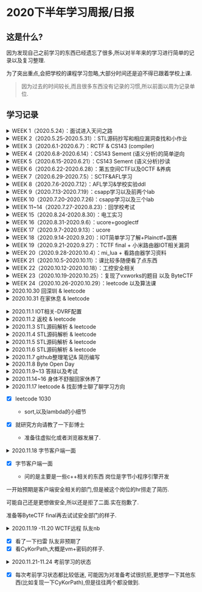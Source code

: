 # 2020下半年学习周报/日报

## 这是什么?

因为发现自己之前学习的东西已经遗忘了很多,所以对半年来的学习进行简单的记录以及复习整理.

为了突出重点,会把学校的课程学习忽略,大部分时间还是迫不得已跟着学校上课.

> 因为过去的时间较长,而且很多东西没有记录的习惯,所以前面以周为记录单位.

## 学习记录

<details>
<summary>WEEK 1（2020.5.24）：面试进入天问之路</summary>

- [x] 面试 : 感谢sakura师傅收留了菜菜的我
</details>

<details>
<summary>WEEK 2（2020.5.25-2020.5.31）：STL源码抄写和相应漏洞查找和小作业</summary>

- [x] stl源码剖析: 观看了mooc视频

  [项目地址](https://github.com/whhhite/skr_university_learning_record/tree/master/stl)

- [ ] 待完善 : 这时候抄这个还是懵懵懂懂的,等以后会回来重新看一遍. --(week25 working)
</details>

<details>
<summary>WEEK 3（2020.6.1-2020.6.7）：RCTF & CS143 (compiler) </summary>

- [x] Lexer: 词法分析

  编写词法分析器`flex`脚本,输出对应的C++源码,再编译为`lexer`. 通过正则语法,将字符串转化为token.

  [项目地址](https://github.com/whhhite/skr_university_learning_record/tree/master/compiler/PA2)

- [x] Parser: 语法分析

  通过编写`bison`脚本,构建一个由Token简单组合起来的AST抽象语法分析树.

  [项目地址](https://github.com/whhhite/skr_university_learning_record/tree/master/compiler/PA3)

  </details>

<details>
<summary>WEEK 4（2020.6.8-2020.6.14）：CS143 Sement (语义分析)的简单逆向</summary>

- [x] Sement: 语义分析
	因为无从下手,所以和师傅们一起简单的进行逆向.
</details>

<details>
<summary>WEEK 5（2020.6.15-2020.6.21）：CS143 Sement (语义分析)抄读 </summary>

- [x] Sement: 语义分析

  将语法分析生成的AST进行二次处理,并且捕获所有剩余的错误

  [项目地址](https://github.com/whhhite/skr_university_learning_record/tree/master/compiler/PA4)

  </details>

<details>
<summary>WEEK 6（2020.6.22-2020.6.28）：第五空间CTF以及0CTF &养病</summary>
</details>

<details>
<summary>WEEK 7（2020.6.29-2020.7.5）：SCTF&AFL学习</summary>

- [x] AFL的入门学习 : [相关记录](https://github.com/whhhite/skr_university_learning_record/blob/master/afl/README.md)
</details>

<details>
<summary>WEEK 8（2020.7.6-2020.7.12）：AFL学习&学校实验ddl</summary>

- [x] AFL的略深入学习: 

  [关于Adobe的fuzz学习记录](https://github.com/whhhite/skr_university_learning_record/blob/master/afl/50%20CVEs%20in%2050%20Days%20Fuzzing%20Adobe%20Reader.md)

  [关于gdi+的fuzz学习记录](https://github.com/whhhite/skr_university_learning_record/blob/master/afl/gdi%2B.md)

  </details>

<details>
<summary>WEEK 9（2020.7.13-2020.7.19）：csapp学习以及前两个lab </summary>

- [x] csapp: 1~2章

  * [第一章](https://github.com/whhhite/skr_university_learning_record/tree/master/csapp/%E7%AC%AC%E4%B8%80%E7%AB%A0) 计算机系统漫游
  * [第二章](https://github.com/whhhite/skr_university_learning_record/tree/master/csapp/%E7%AC%AC%E4%BA%8C%E7%AB%A0) 信息的表示和处理

- [x] lab: lab1~2

  * [datalab](https://github.com/whhhite/skr_university_learning_record/blob/master/csapp/lab/datalab.md) 用位运算实现一些功能
  * [boomlab](https://github.com/whhhite/skr_university_learning_record/blob/master/csapp/lab/bomb.md) gdb实现逆向分析

  </details>

<details>
<summary>WEEK 10（2020.7.20-2020.7.26)：csapp学习以及三个lab</summary>

- [x] csapp: 3~5章
  * [第三章](https://github.com/whhhite/skr_university_learning_record/tree/master/csapp/%E7%AC%AC%E4%B8%89%E7%AB%A0) 程序的机器级表示
  * [第四章](https://github.com/whhhite/skr_university_learning_record/tree/master/csapp/%E7%AC%AC%E4%B8%89%E7%AB%A0) 处理器体系结构
  * [第五章](https://github.com/whhhite/skr_university_learning_record/tree/master/csapp/%E7%AC%AC%E4%B8%89%E7%AB%A0) 优化程序性能
  * [第六章](https://github.com/whhhite/skr_university_learning_record/tree/master/csapp/%E7%AC%AC%E5%85%AD%E7%AB%A0) 存储器层次结构
- [x] lab: lab3~5
  * [attack lab](https://github.com/whhhite/skr_university_learning_record/blob/master/csapp/lab/attack.md) Code injection && ROP
  * [arch lab](https://github.com/whhhite/skr_university_learning_record/blob/master/csapp/lab/archlab.md) 
  * [cache lab](https://github.com/whhhite/skr_university_learning_record/blob/master/csapp/lab/cache.md)
    </details>

<details>
<summary>WEEK 11~14（2020.7.27-2020.8.23）：回学校考试</summary>
</details>

<details>
<summary>WEEK 15（2020.8.24-2020.8.30）：电工实习</summary>
</details>

<details>
<summary>WEEK 16（2020.8.31-2020.9.6）：ucore+googlectf</summary>

- [x] ucore : lab1~2

  - [ ] [lab1](https://github.com/whhhite/skr_university_learning_record/blob/master/ucore/lab1.md) 
  - [ ] lab2 (后续笔记忘记传github丢了...后面再补) 
- [x] googlectf : [SIMD](https://github.com/whhhite/skr_university_learning_record/tree/master/CTF/2020%20googlectf)&&sprint
</details>

<details>
<summary>WEEK 17（2020.9.7-2020.9.13）：ucore</summary>

- [x] ucore : lab3
</details>


<details>
<summary>WEEK 18（2020.9.14-2020.9.20）：IOT简单学习了解+Plainctf+国赛</summary>

- [x] IOT:  简单学习
- [x] PlainCTF: reee
- [x] 国赛: 周末两天  
</details>

<details>
<summary>WEEK 19（2020.9.21-2020.9.27）：TCTF final + 小米路由器IOT相关漏洞</summary>

- [x] TCTF final :  unlimited.
- [x]  [小米CVE-2020-11959](https://github.com/whhhite/skr_university_learning_record/blob/master/iot/%E5%B0%8F%E7%B1%B3%E8%B7%AF%E7%94%B1%E5%99%A8%E5%AD%A6%E4%B9%A0%E8%AE%B0%E5%BD%95.md) : 学习记录
</details>

<details>
<summary>WEEK 20（2020.9.28-2020.10.4）：mi_lua + 看路由器学习资料</summary>

- [x] [mi_lua](https://github.com/whhhite/skr_university_learning_record/blob/master/iot/%E5%B0%8F%E7%B1%B3%E8%B7%AF%E7%94%B1%E5%99%A8%E5%AD%A6%E4%B9%A0%E8%AE%B0%E5%BD%95.md) : 简单学习
- [x] 看了点路由器相关的资料 
</details>

<details>
<summary>WEEK 21（2020.10.5-2020.10.11）：课比较多随便看了点东西</summary>
</details>

<details>
<summary>WEEK 22（2020.10.12-2020.10.18）：工控安全相关</summary>

- [x] 看了点vxworks的资料

- [x] 安全客2020季刊/第三期/工控安全部分

  > 参考资料:  https://static.anquanke.com/download/b/security-geek-2020-q3.pdf 

  Q: 为什么越来越重视工控安全

  A: 工控设备的传统通信方式(无线电和电缆)转向基于IP的系统(接入互联网).随着接入互联网的设备越来越多,逐渐的构成了工业互联网体系.但是其中的设备大多更新迭代困难,所以会存在很多安全缺陷,一旦出现安全事件,影响巨大.

  > 后续的关于工控文章(包括协议)对于本人现阶段来说有点超前,先在此mark,等以后学习了更多之后再补充. 

  </details>

<details>
<summary>WEEK 23（2020.10.19-2020.10.25）：复现了vxworks的题目 以及 ByteCTF </summary>

- [x] [复现了NOE 771固件以及分析](https://github.com/whhhite/skr_university_learning_record/blob/master/iot/%E5%85%B3%E4%BA%8E%E6%96%BD%E8%80%90%E5%BE%B7NOE%20771%E5%9B%BA%E4%BB%B6%E7%9A%84%E5%88%86%E6%9E%90.md)
- [x] 打了ByteCTF的两道题目
</details>

<details>
<summary>WEEK 24（2020.10.26-2020.10.29）：leetcode 以及算法课</summary>

- [x] leetcode: 
	因为要差不多开始准备寒假实习, 刷一下算法
	
	* 11 盛水的容器
	  * 双指针的用法.
	* 104 二叉树的最大深度
	  * 简易递归
	* 144 二叉树的前序遍历
	* 1207 独一无二的出现次数
	  * set的用法
	* 129 求根到叶子节点数字之和
	  * dfs
	
- [x] 报了个算法 体验班简单学习了一下(链表,树,以及递归) 

  * 讲链表的时候提到了跳表,.
    * 跳表的思想是二分查找. 它插入/删除/搜索都是O(logn). 
    * 原理是索引, 通过升维,用空间来换时间.
    * 缺点是维护成本比较高,空间复杂度为O(n)
    * 同时有提到Leetcode 146 LRU cache和 Redis skip list 晚点去看一下
  * 时间复杂度
    * 主定理
    * 二分查找 O(logn) 二叉树遍历 O(n) 二维矩阵 O(n) 归并排序 O(nlogn)
    * 讲题例子是爬楼梯
  * 递归
    * 四步骤
      * 终止条件
      * 获取当前数据
      * 进一步递归
      * 回溯
  
  </details>

<details>
<summary>2020.10.30 回深圳 & leetcode </summary>

* leetcode 463 岛屿的周长
  * 迭代

</details>

<details>
<summary>2020.10.31 在家休息 & leetcode </summary>
* 在家里稍微会有点懈怠, 尽量陪陪家里人

* leetcode 380 常数时间插入、删除和获取随机元素

  * 平均复杂度为O(1)下实现insert、remove、getRandom

  * 采用哈希表配合vector存储

  * remove采用置换之后调用vector的pop_back以及哈希表的erase(val)删除元素的键值对

  * random采用下标访问,且没随机种子,所以是固定的
  * 待研究: leetcode 381 题目加上允许重复.
        </details>

<details>
<summary>2020.11.1 IOT相关-DVRF配置 </summary>
* The Damn Vulnerable Router Firmware Project(路由器漏洞练习靶机):
  	对这个靶机平台进行简单学习以及配置,其中遇到了很多配置环境的坑...

* leetcode 140 单词拆分 II 

  * 没做出来 to do

  * 先去看了139 单词拆分 I  

    * 动态规划
    * 剪枝 to do

    </details>


<details>
<summary>2020.11.2 返校 & leetcode </summary>

- [x] 周末回深圳了,周一在路上花了点时间.

- [x] leetcode 349  两个数组的交集

  * 使用unordered_set, 底层是hash表实现的.
  * 要学习别人代码的精简,善于用迭代器.

  </details>

<details>
<summary>2020.11.3 STL源码解析 &  leetcode</summary>

- [x] STL源码解析 第一章
  * STL所实现的是 根据**泛性思维**架设起来的一个概念结构
    * 这个以抽象概念(abstract concepts)为主题而非以实际类(classes)为主体的机构,形成了一个严谨的接口标准.
    * 在此接口之下,任何组件都有最大的独立性,并以所谓迭代器(iterator)胶合起来,或以所谓配接器(adapter)互相配接,或以所谓仿函数(functor)动态选择某种策略
  * C++**classes**允许**自行定义型别**,**templates**允许将**型别参数化**,将两者结合并通过**traits编程技法**,形成了STL的绝佳温床.
- [x] leetcode 941 有效的山脉数组
</details>

<details>
<summary>2020.11.4 STL源码解析 &  leetcode </summary>

- [x] STL源码解析 第二章 上

  * SGI STL 的配置器采用**alloc**而非alllocator

  * 正常内存配置为

    ```
    Class Foo{...};
    Foo *pf = new Foo;
    ```

    * new含两阶段操作:
      * 调用operate new 配置内存
      * 调用Foo::Foo()构造对象内容
    * delete也含两阶段操作:
      * 调用Foo::~Foo()将对象析构
      * 调用::operator delete释放内存

  *  为了精密加工,STL allocator决定将这两阶操作区分开

    * 内存配置操作由 alloc:allocate()负责
    * 内存释放操作由alloc:deallocate()负责
    * 对象构造操作由::construct()负责
    * 对象析构操作由::destroy()负责

  * 配置器定义于<memory>之中,内含

    * #include <stl_alloc.h>                //负责内存空间的配置与释放
    * #include <stl_construct.h>        //负责对象内容的构造与析构

- [x] leetcode 57 插入区间

  * 判断

  </details>

<details>
<summary>2020.11.5 STL源码解析 &  leetcode  </summary>

- [x] STL源码解析 第二章 下

  * 晚点应该会贴个图关于constuct()与destroy()的源码
    * destroy之中有一些**泛化**与**特化**的思想
      * 一个版本为接受一个指针
      * 第二个版本为接受两个迭代器,析构中间部分
      * 第三个版本为判断**trivial destructor** 是否无关痛痒,来决定是否析构.
  * 关于stl_alloc.h
    * 双层级配置器
    * 第二层级用于配置区块过小,为了降低额外负担,采用了复杂的memory pool整理方式.
    * **simple_alloc**作为alloc的接口
    * 关于第一级配置器 **__malloc_alloc_template**的剖析
      * **oom**: out of memory
  * 关于uninitialized_copy/fill
    * "commit or rollback"  (要么构造出所有必要元素,要么不构造任何东西)
    * **POD**(Plain Old Data),标量型别或者传统的C struct型别. 可以采用最有效的复制/填写手法.

- [x] leetcode 127 单词接龙

  * push_back与**emplace_back**

    * push_back先创建元素,再将元素拷贝到容器中

    * emplace_back直接在尾部创建
    
  * 构图: 虚拟节点
    
      </details>

<details>
<summary>2020.11.6 STL源码解析 &   leetcode</summary>

- [x] STL源码解析 第三章 上

  * 迭代器最重要的编程工作就是堆operator * 和operator->进行重载
  * 偏特化

- [x] leetcode 1356 根据数字二进制下 1 的数目排序

  * 改写sort规则

  * 打表

    </details>

<details>
<summary>2020.11.7 github整理笔记& 简历编写  </summary>

- [x] 院运会混志愿时
- [x] [简历](https://github.com/whhhite/study_record/blob/main/简历.md)编写
- [x] github整理笔记 
</details>

<details>
<summary>2020.11.8 Byte Open Day  </summary>

- [x] 参观了一下字节跳动深圳,投了个简历,希望有机会实习
</details>

<details>
<summary>2020.11.9~13 答辩以及考试  </summary>

</details>

<details>
<summary>2020.11.14~16 身体不舒服回家休养了 </summary>

- [x] leetcode 406 根据身高重建队列

  * sort

</details>

<details>
<summary>2020.11.17 leetcode & 找彭博士聊了聊学习方向

- [x] leetcode 1030

  * sort,以及lambda的小细节
  
- [x] 就研究方向请教了一下彭博士

  * 准备往虚拟化或者浏览器发展了.
  
    
  

</details>

<details>
<summary>2020.11.18 字节客户端一面

- [x] 字节客户端一面

  * 问的是主要是一些c++相关的东西  岗位是字节小程序引擎开发
  

一开始预期是客户端安全相关的部门,但是被这个岗位的hr捞走了简历.

可能自己还是更想做安全,所以还是拒了二面.实在抱歉了. 

准备等ByteCTF final再去试试安全部门的样子.

 

<details>
<summary>2020.11.19 -11.20 WCTF远程 队友nb

- [x] 看了一下扫雷 队友非预期了 
- [x]  看CyKorPath,大概是vm+密码的样子.

</details>

<details>
<summary>2020.11.21-11.24  考前学习的状态

- [x] 每次考前学习状态都比较低迷, 可能因为对准备考试很抗拒,更想学一下其他东西(比如复现一下CyKorPath),但是往往两个都没做到.

</details>